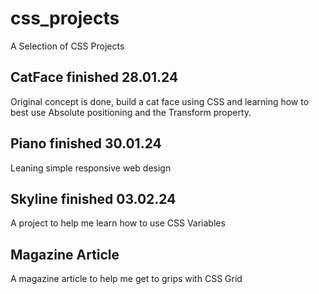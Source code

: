 # css_projects

A Selection of CSS Projects

## CatFace finished 28.01.24

Original concept is done, build a cat face using CSS and learning how to best use Absolute positioning and the Transform property.

## Piano finished 30.01.24

Leaning simple responsive web design

## Skyline finished 03.02.24

A project to help me learn how to use CSS Variables

## Magazine Article

A magazine article to help me get to grips with CSS Grid

